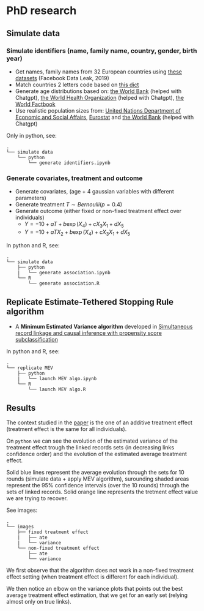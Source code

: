 # PhD research

## Simulate data

### Simulate identifiers (name, family name, country, gender, birth year)

- Get names, family names from 32 European countries using [these datasets](https://github.com/philipperemy/name-dataset) (Facebook Data Leak, 2019)
- Match countries 2 letters code based on [this dict](https://gist.github.com/mlisovyi/e8df5c907a8250e14cc1e5933ed53ffd)
- Generate age distributions based on: [the World Bank](https://data.worldbank.org/) (helped with Chatgpt), [the World Health Organization](https://www.who.int/countries/) (helped with Chatgpt), [the World Factbook](https://www.cia.gov/the-world-factbook/countries/)
- Use realistic population sizes from: [United Nations Department of Economic and Social Affairs](https://www.un.org/development/desa/pd/data-landing-page), [Eurostat](https://ec.europa.eu/eurostat/web/main/data/database) and [the World Bank](https://data.worldbank.org/) (helped with Chatgpt)

Only in python, see:
```
.
└── simulate data
    └── python
        └── generate identifiers.ipynb
```

### Generate covariates, treatment and outcome

- Generate covariates, (age + 4 gaussian variables with different parameters)
- Generate treatment $T \sim Bernoulli(p=0.4)$
- Generate outcome (either fixed or non-fixed treatment effect over individuals)
    - $Y = -10 + a T + b \exp(X_{4}) + c X_{3} X_{1} + d X_{5}$
    - $Y = -10 + a T X_{2} + b \exp(X_{4}) + c X_{3} X_{1} + d X_{5}$

In python and R, see:
```
.
└── simulate data
    ├── python
    |   └── generate association.ipynb
    └── R
        └── generate association.R
```

## Replicate **Estimate-Tethered Stopping Rule algorithm**

- A **Minimum Estimated Variance algorithm** developed in [Simultaneous record linkage and causal inference with propensity score subclassification](https://onlinelibrary.wiley.com/doi/10.1002/sim.7911)

In python and R, see:
```
.
└── replicate MEV
    ├── python
    |   └── launch MEV algo.ipynb
    └── R
        └── launch MEV algo.R
```

## Results 

The context studied in the [paper](https://onlinelibrary.wiley.com/doi/10.1002/sim.7911) is the one of an additive treatment effect (treatment effect is the same for all individuals).

On ```python``` we can see the evolution of the estimated variance of the treatment effect trough the linked records sets (in decreasing links confidence order) and the evolution of the estimated average treatment effect.

Solid blue lines represent the average evolution through the sets for 10 rounds (simulate data + apply MEV algorithm), surounding shaded areas represent the 95% confidence intervals (over the 10 rounds) through the sets of linked records. Solid orange line represents the tretment effect value we are trying to recover.

See images:
```
.
└── images
    ├── fixed treatment effect
    |   ├── ate
    |   └── variance
    └── non-fixed treatment effect
        ├── ate
        └── variance
```

We first observe that the algorithm does not work in a non-fixed treatment effect setting (when treatment effect is different for each individual).

We then notice an elbow on the variance plots that points out the best average treatment effect estimation, that we get for an early set (relying almost only on true links).